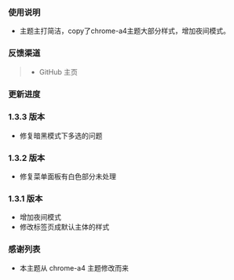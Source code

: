 ### 使用说明

*   主题主打简洁，copy了chrome-a4主题大部分样式，增加夜间模式。

### 反馈渠道

> *   GitHub 主页

### 更新进度
### 1.3.3 版本

*   修复暗黑模式下多选的问题

### 1.3.2 版本

*   修复菜单面板有白色部分未处理

### 1.3.1 版本

*   增加夜间模式
*   修改标签页成默认主体的样式

### 感谢列表

*   本主题从 chrome-a4 主题修改而来


